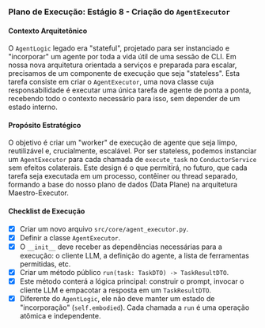 ### Plano de Execução: Estágio 8 - Criação do `AgentExecutor`

#### Contexto Arquitetônico

O `AgentLogic` legado era "stateful", projetado para ser instanciado e "incorporar" um agente por toda a vida útil de uma sessão de CLI. Em nossa nova arquitetura orientada a serviços e preparada para escalar, precisamos de um componente de execução que seja "stateless". Esta tarefa consiste em criar o `AgentExecutor`, uma nova classe cuja responsabilidade é executar uma única tarefa de agente de ponta a ponta, recebendo todo o contexto necessário para isso, sem depender de um estado interno.

#### Propósito Estratégico

O objetivo é criar um "worker" de execução de agente que seja limpo, reutilizável e, crucialmente, escalável. Por ser stateless, podemos instanciar um `AgentExecutor` para cada chamada de `execute_task` no `ConductorService` sem efeitos colaterais. Este design é o que permitirá, no futuro, que cada tarefa seja executada em um processo, contêiner ou thread separado, formando a base do nosso plano de dados (Data Plane) na arquitetura Maestro-Executor.

#### Checklist de Execução

- [x] Criar um novo arquivo `src/core/agent_executor.py`.
- [x] Definir a classe `AgentExecutor`.
- [x] O `__init__` deve receber as dependências necessárias para a execução: o cliente LLM, a definição do agente, a lista de ferramentas permitidas, etc.
- [x] Criar um método público `run(task: TaskDTO) -> TaskResultDTO`.
- [x] Este método conterá a lógica principal: construir o prompt, invocar o cliente LLM e empacotar a resposta em um `TaskResultDTO`.
- [x] Diferente do `AgentLogic`, ele não deve manter um estado de "incorporação" (`self.embodied`). Cada chamada a `run` é uma operação atômica e independente.
